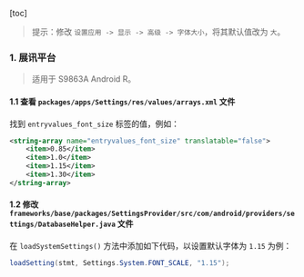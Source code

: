 [toc]

> 提示：修改 `设置应用 -> 显示 -> 高级 -> 字体大小`，将其默认值改为 `大`。

### 1. 展讯平台

> 适用于 S9863A Android R。

#### 1.1 查看 `packages/apps/Settings/res/values/arrays.xml` 文件

找到 `entryvalues_font_size` 标签的值，例如：

```xml
<string-array name="entryvalues_font_size" translatable="false">
    <item>0.85</item>
    <item>1.0</item>
    <item>1.15</item>
    <item>1.30</item>
</string-array>
```

#### 1.2 修改 `frameworks/base/packages/SettingsProvider/src/com/android/providers/settings/DatabaseHelper.java` 文件

在 `loadSystemSettings()` 方法中添加如下代码，以设置默认字体为 `1.15` 为例：

```java
loadSetting(stmt, Settings.System.FONT_SCALE, "1.15");
```

